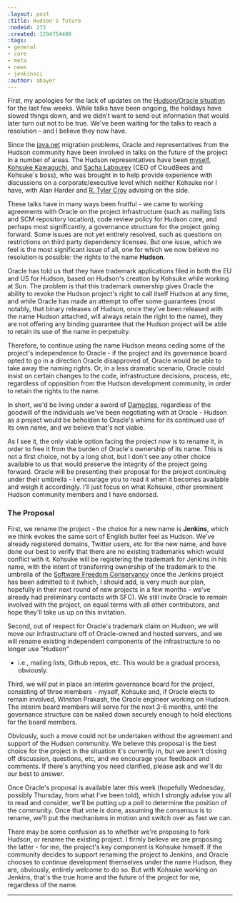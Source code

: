 ```yaml
---
:layout: post
:title: Hudson's future
:nodeid: 273
:created: 1294754400
:tags:
- general
- core
- meta
- news
- jenkinsci
:author: abayer
---
```

First, my apologies for the lack of updates on the [Hudson/Oracle situation](https://hudson-labs.org/content/whos-driving-thing) for
the last few weeks. While talks have been ongoing, the holidays have slowed
things down, and we didn't want to send out information that would later turn
out not to be true. We've been waiting for the talks to reach a resolution -
and I believe they now have.

Since the [java.net](https://www.java.net) migration problems, Oracle and representatives from the
Hudson community have been involved in talks on the future of the project in a
number of areas. The Hudson representatives have been [myself](https://twitter.com/abayer), [Kohsuke
Kawaguchi](https://twitter.com/kohsukekawa), and [Sacha Labourey](https://twitter.com/SachaLabourey)  (CEO of CloudBees and Kohsuke's boss), who was
brought in to help provide experience with discussions on a corporate/executive
level which neither Kohsuke nor I have, with Alan Harder and [R. Tyler Croy](https://twitter.com/agentdero)
advising on the side.

These talks have in many ways been fruitful - we came to working agreements
with Oracle on the project infrastructure (such as mailing lists and SCM
repository location), code review policy for Hudson core, and perhaps most
significantly, a governance structure for the project going forward. Some
issues are not yet entirely resolved, such as questions on restrictions on
third party dependency licenses. But one issue, which we feel is the most
significant issue of all, one for which we now believe no resolution is
possible: the rights to the name **Hudson**.

Oracle has told us that they have trademark applications filed in both the EU
and US for Hudson, based on Hudson's creation by Kohsuke while working at Sun.
The problem is that this trademark ownership gives Oracle the ability to revoke
the Hudson project's right to call itself Hudson at any time, and while Oracle
has made an attempt to offer some guarantees (most notably, that binary
releases of Hudson, once they've been released with the name Hudson attached,
will always retain the right to the name), they are not offering any binding
guarantee that the Hudson project will be able to retain its use of the name in
perpetuity.

Therefore, to continue using the name Hudson means ceding some of the project's
independence to Oracle - if the project and its governance board opted to go in
a direction Oracle disapproved of, Oracle would be able to take away the naming
rights. Or, in a less dramatic scenario, Oracle could insist on certain changes
to the code, infrastructure decisions, process, etc, regardless of opposition
from the Hudson development community, in order to retain the rights to the
name. 

In short, we'd be living under a sword of [Damocles](https://secure.wikimedia.org/wikipedia/en/wiki/Damocles), regardless of the goodwill
of the individuals we've been negotiating with at Oracle - Hudson as a project
would be beholden to Oracle's whims for its continued use of its own name, and
we believe that's not viable.
<!--break-->
As I see it, the only viable option facing the project now is to rename it, in
order to free it from the burden of Oracle's ownership of its name. This is not
a first choice, not by a long shot, but I don't see any other choice available
to us that would preserve the integrity of the project going forward. Oracle
will be presenting their proposal for the project continuing under their
umbrella - I encourage you to read it when it becomes available and weigh it
accordingly. I'll just focus on what Kohsuke, other prominent Hudson community
members and I have endorsed.

### The Proposal

First, we rename the project - the choice for a new name is **Jenkins**, which we
think evokes the same sort of English butler feel as Hudson. We've already
registered domains, Twitter users, etc for the new name, and have done our best
to verify that there are no existing trademarks which would conflict with it.
Kohsuke will be registering the trademark for Jenkins in his name, with the
intent of transferring ownership of the trademark to the umbrella of the
[Software Freedom Conservancy](https://www.sfconservancy.org/) once the Jenkins project has been admitted to it
(which, I should add, is very much our plan, hopefully in their next round of
new projects in a few months - we've already had preliminary contacts with
SFC). We still invite Oracle to remain involved with the project, on equal
terms with all other contributors, and hope they'll take us up on this
invitation.

Second, out of respect for Oracle's trademark claim on Hudson, we will move our
infrastructure off of Oracle-owned and hosted servers, and we will rename
existing independent components of the infrastructure to no longer use "Hudson"
- i.e., mailing lists, Github repos, etc. This would be a gradual process,
obviously. 

Third, we will put in place an interim governance board for the project,
consisting of three members - myself, Kohsuke and, if Oracle elects to remain
involved, Winston Prakash, the Oracle engineer working on Hudson. The interim
board members will serve for the next 3-6 months, until the governance
structure can be nailed down securely enough to hold elections for the board
members.

Obviously, such a move could not be undertaken without the agreement and
support of the Hudson community. We believe this proposal is the best choice
for the project in the situation it's currently in, but we aren't closing off
discussion, questions, etc, and we encourage your feedback and comments. If
there's anything you need clarified, please ask and we'll do our best to
answer.

Once Oracle's proposal is available later this week (hopefully Wednesday,
possibly Thursday, from what I've been told), which I strongly advise you all to 
read and consider, we'll be putting up a poll to determine the position of the 
community. Once that vote is done, assuming the consensus is to rename, we'll 
put the mechanisms in motion and switch over as fast we can.

There may be some confusion as to whether we're proposing to fork Hudson, or
rename the existing project. I firmly believe we are proposing the latter - for
me, the project's key component is Kohsuke himself. If the community decides to
support renaming the project to Jenkins, and Oracle chooses to continue
development themselves under the name Hudson, they are, obviously, entirely
welcome to do so. But with Kohsuke working on Jenkins, that's the true home and
the future of the project for me, regardless of the name.

----
